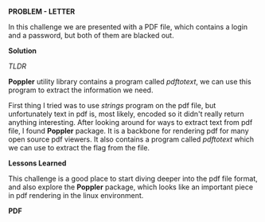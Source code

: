 **PROBLEM - LETTER**

In this challenge we are presented with a PDF file, which contains a login and a
password, but both of them are blacked out.

**Solution**

*TLDR*

__Poppler__ utility library contains a program called _pdftotext_, we can use
this program to extract the information we need.


First thing I tried was to use _strings_ program on the pdf file, but
unfortunately text in pdf is, most likely, encoded so it didn't really return
anything interesting. After looking around for ways to extract text from pdf
file, I found __Poppler__ package. It is a backbone for rendering pdf for many
open source pdf viewers. It also contains a program called _pdftotext_ which we
can use to extract the flag from the file.

**Lessons Learned**

This challenge is a good place to start diving deeper into the pdf file format,
and also explore the __Poppler__ package, which looks like an important piece in
pdf rendering in the linux environment.

**PDF**


